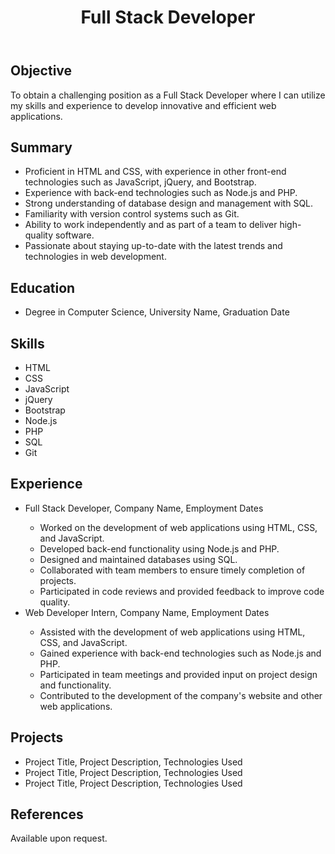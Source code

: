 <body>
	<header>
		<h1>Full Stack Developer</h1>
	</header>
	<section>
		<h2>Objective</h2>
		<p>To obtain a challenging position as a Full Stack Developer where I can utilize my skills and experience to develop innovative and efficient web applications.</p>
	</section>
	<section>
		<h2>Summary</h2>
		<ul>
			<li>Proficient in HTML and CSS, with experience in other front-end technologies such as JavaScript, jQuery, and Bootstrap.</li>
			<li>Experience with back-end technologies such as Node.js and PHP.</li>
			<li>Strong understanding of database design and management with SQL.</li>
			<li>Familiarity with version control systems such as Git.</li>
			<li>Ability to work independently and as part of a team to deliver high-quality software.</li>
			<li>Passionate about staying up-to-date with the latest trends and technologies in web development.</li>
		</ul>
	</section>
	<section>
		<h2>Education</h2>
		<ul>
			<li>Degree in Computer Science, University Name, Graduation Date</li>
		</ul>
	</section>
	<section>
		<h2>Skills</h2>
		<ul>
			<li>HTML</li>
			<li>CSS</li>
			<li>JavaScript</li>
			<li>jQuery</li>
			<li>Bootstrap</li>
			<li>Node.js</li>
			<li>PHP</li>
			<li>SQL</li>
			<li>Git</li>
		</ul>
	</section>
	<section>
		<h2>Experience</h2>
		<ul>
			<li>Full Stack Developer, Company Name, Employment Dates</li>
			<ul>
				<li>Worked on the development of web applications using HTML, CSS, and JavaScript.</li>
				<li>Developed back-end functionality using Node.js and PHP.</li>
				<li>Designed and maintained databases using SQL.</li>
				<li>Collaborated with team members to ensure timely completion of projects.</li>
				<li>Participated in code reviews and provided feedback to improve code quality.</li>
			</ul>
			<li>Web Developer Intern, Company Name, Employment Dates</li>
			<ul>
				<li>Assisted with the development of web applications using HTML, CSS, and JavaScript.</li>
				<li>Gained experience with back-end technologies such as Node.js and PHP.</li>
				<li>Participated in team meetings and provided input on project design and functionality.</li>
				<li>Contributed to the development of the company's website and other web applications.</li>
			</ul>
		</ul>
	</section>
	<section>
		<h2>Projects</h2>
		<ul>
			<li>Project Title, Project Description, Technologies Used</li>
			<li>Project Title, Project Description, Technologies Used</li>
			<li>Project Title, Project Description, Technologies Used</li>
		</ul>
	</section>
	<section>
		<h2>References</h2>
		<p>Available upon request.</p>
	</section>
</body>
</html>

<!---
nulldev0123/nulldev0123 is a ✨ special ✨ repository because its `README.md` (this file) appears on your GitHub profile.
You can click the Preview link to take a look at your changes.
--->
